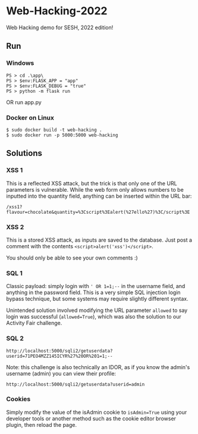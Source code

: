 # Web-Hacking-2022
Web Hacking demo for SESH, 2022 edition!

## Run

### Windows

```
PS > cd .\app\
PS > $env:FLASK_APP = "app"
PS > $env:FLASK_DEBUG = "true"
PS > python -m flask run
```

OR run app.py

### Docker on Linux

```
$ sudo docker build -t web-hacking .
$ sudo docker run -p 5000:5000 web-hacking
```

## Solutions

### XSS 1

This is a reflected XSS attack, but the trick is that only one of the URL parameters is vulnerable. While the web form only allows numbers to be inputted into the quantity field, anything can be inserted within the URL bar:

`/xss1?flavour=chocolate&quantity=%3Cscript%3Ealert(%27ello%27)%3C/script%3E`

### XSS 2

This is a stored XSS attack, as inputs are saved to the database. Just post a comment with the contents `<script>alert('xss')</script>`.

You should only be able to see your own comments :)

### SQL 1

Classic payload: simply login with `' OR 1=1;--` in the username field, and anything in the password field. This is a very simple SQL injection login bypass technique, but some systems may require slightly different syntax.

Unintended solution involved modifying the URL parameter `allowed` to say login was successful (`allowed=True`), which was also the solution to our Activity Fair challenge.

### SQL 2

`http://localhost:5000/sqli2/getuserdata?userid=71PEO4MZZ145ICYR%27%20OR%201=1;--`

Note: this challenge is also technically an IDOR, as if you know the admin's username (admin) you can view their profile:

`http://localhost:5000/sqli2/getuserdata?userid=admin`

### Cookies

Simply modify the value of the isAdmin cookie to `isAdmin=True` using your developer tools or another method such as the cookie editor browser plugin, then reload the page.

